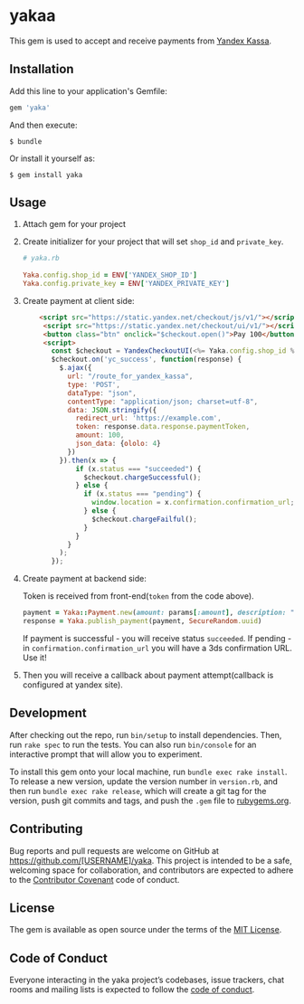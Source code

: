 # yakaa

This gem is used to accept and receive payments from [Yandex Kassa](https://kassa.yandex.ru/docs/checkout-api/?shell).

## Installation

Add this line to your application's Gemfile:

```ruby
gem 'yaka'
```

And then execute:

    $ bundle

Or install it yourself as:

    $ gem install yaka

## Usage

1. Attach gem for your project
2. Create initializer for your project that will set `shop_id` and `private_key`.
    ```ruby
    # yaka.rb
     
    Yaka.config.shop_id = ENV['YANDEX_SHOP_ID']
    Yaka.config.private_key = ENV['YANDEX_PRIVATE_KEY']
    ```
3. Create payment at client side:
    ```html
        <script src="https://static.yandex.net/checkout/js/v1/"></script>
         <script src="https://static.yandex.net/checkout/ui/v1/"></script>
         <button class="btn" onclick="$checkout.open()">Pay 100</button>
         <script>
           const $checkout = YandexCheckoutUI(<%= Yaka.config.shop_id %>, {amount: 100});
           $checkout.on('yc_success', function(response) {
             $.ajax({
               url: "/route_for_yandex_kassa",
               type: 'POST',
               dataType: "json",
               contentType: "application/json; charset=utf-8",
               data: JSON.stringify({
                 redirect_url: 'https://example.com',
                 token: response.data.response.paymentToken,
                 amount: 100,
                 json_data: {ololo: 4}
               })
             }).then(x => {
                 if (x.status === "succeeded") {
                   $checkout.chargeSuccessful();
                 } else {
                   if (x.status === "pending") {
                     window.location = x.confirmation.confirmation_url;
                   } else {
                     $checkout.chargeFailful();
                   }
                 }
               }
             );
           });
    ```
4. Create payment at backend side:
    
    Token is received from front-end(`token` from the code above).
    ```ruby
    payment = Yaka::Payment.new(amount: params[:amount], description: "Пополнение счета через карту", payment_token: params[:token], metadata: params[:json_data], client_ip: request.remote_ip, confirmation: { type: "redirect", return_url: params[:redirect_url]})
    response = Yaka.publish_payment(payment, SecureRandom.uuid)
    ```
    If payment is successful - you will receive status `succeeded`. 
    If pending - in `confirmation.confirmation_url` you will have a 3ds confirmation URL. Use it!
     
5. Then you will receive a callback about payment attempt(callback is configured at yandex site).


## Development

After checking out the repo, run `bin/setup` to install dependencies. Then, run `rake spec` to run the tests. You can also run `bin/console` for an interactive prompt that will allow you to experiment.

To install this gem onto your local machine, run `bundle exec rake install`. To release a new version, update the version number in `version.rb`, and then run `bundle exec rake release`, which will create a git tag for the version, push git commits and tags, and push the `.gem` file to [rubygems.org](https://rubygems.org).

## Contributing

Bug reports and pull requests are welcome on GitHub at https://github.com/[USERNAME]/yaka. This project is intended to be a safe, welcoming space for collaboration, and contributors are expected to adhere to the [Contributor Covenant](http://contributor-covenant.org) code of conduct.

## License

The gem is available as open source under the terms of the [MIT License](https://opensource.org/licenses/MIT).

## Code of Conduct

Everyone interacting in the yaka project’s codebases, issue trackers, chat rooms and mailing lists is expected to follow the [code of conduct](https://github.com/[USERNAME]/yaka/blob/master/CODE_OF_CONDUCT.md).
